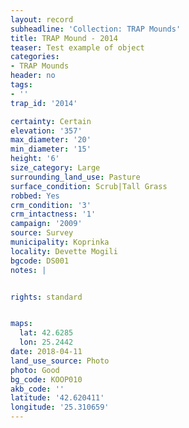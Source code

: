 ```yaml
---
layout: record
subheadline: 'Collection: TRAP Mounds'
title: TRAP Mound - 2014
teaser: Test example of object
categories:
- TRAP Mounds
header: no
tags:
- ''
trap_id: '2014'

certainty: Certain
elevation: '357'
max_diameter: '20'
min_diameter: '15'
height: '6'
size_category: Large
surrounding_land_use: Pasture
surface_condition: Scrub|Tall Grass
robbed: Yes
crm_condition: '3'
crm_intactness: '1'
campaign: '2009'
source: Survey
municipality: Koprinka
locality: Devette Mogili
bgcode: DS001
notes: |


rights: standard


maps:
  lat: 42.6285
  lon: 25.2442
date: 2018-04-11
land_use_source: Photo
photo: Good
bg_code: KOOP010
akb_code: ''
latitude: '42.620411'
longitude: '25.310659'
---
```

